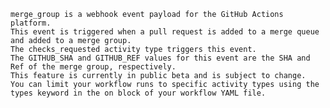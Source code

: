     merge_group is a webhook event payload for the GitHub Actions platform.
    This event is triggered when a pull request is added to a merge queue and added to a merge group.
    The checks_requested activity type triggers this event.
    The GITHUB_SHA and GITHUB_REF values for this event are the SHA and Ref of the merge group, respectively.
    This feature is currently in public beta and is subject to change.
    You can limit your workflow runs to specific activity types using the types keyword in the on block of your workflow YAML file.